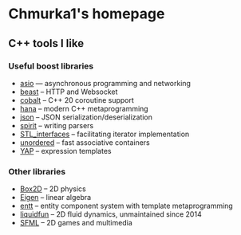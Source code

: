 # Chmurka1's homepage

## C++ tools I like

### Useful boost libraries

* [asio](https://github.com/boostorg/asio) — asynchronous programming and networking
* [beast](https://github.com/boostorg/beast) – HTTP and Websocket
* [cobalt](https://github.com/boostorg/cobalt) – C++ 20 coroutine support
* [hana](https://github.com/boostorg/hana) – modern C++ metaprogramming
* [json](https://github.com/boostorg/json) – JSON serialization/deserialization
* [spirit](https://github.com/boostorg/spirit) – writing parsers
* [STL_interfaces](https://github.com/boostorg/stl_interfaces) – facilitating iterator implementation
* [unordered](https://github.com/boostorg/unordered) – fast associative containers
* [YAP](https://github.com/boostorg/yap) – expression templates

### Other libraries

* [Box2D](https://github.com/erincatto/box2d) – 2D physics
* [Eigen](https://eigen.tuxfamily.org/index.php?title=Main_Page) – linear algebra
* [entt]( https://github.com/skypjack/entt) – entity component system with template metaprogramming
* [liquidfun](https://github.com/google/liquidfun) – 2D fluid dynamics, unmaintained since 2014
* [SFML](https://github.com/SFML/SFML) – 2D games and multimedia
